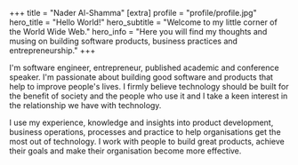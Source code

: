 +++
title = "Nader Al-Shamma"
[extra]
profile = "profile/profile.jpg"
hero_title = "Hello World!"
hero_subtitle = "Welcome to my little corner of the World Wide Web."
hero_info = "Here you will find my thoughts and musing on building software products, business practices and entrepreneurship."
+++

I'm software engineer, entrepreneur, published academic and conference speaker. I'm passionate about building good 
software and products that help to improve people's lives. I firmly believe technology should be built for the benefit 
of society and the people who use it and I take a keen interest in the relationship we have with technology.
 
I use my experience, knowledge and insights into product development, business operations, processes and practice to 
help organisations get the most out of technology. I work with people to build great products, achieve their goals and 
make their organisation become more effective.  